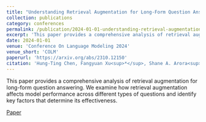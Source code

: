 ```yaml
---
title: "Understanding Retrieval Augmentation for Long-Form Question Answering"
collection: publications
category: conferences
permalink: /publication/2024-01-01-understanding-retrieval-augmentation
excerpt: 'This paper provides a comprehensive analysis of retrieval augmentation for long-form question answering. We examine how retrieval augmentation affects model performance across different types of questions and identify key factors that determine its effectiveness.'
date: 2024-01-01
venue: 'Conference On Language Modeling 2024'
venue_short: 'COLM'
paperurl: 'https://arxiv.org/abs/2310.12150'
citation: 'Hung-Ting Chen, Fangyuan Xu<sup>*</sup>, Shane A. Arora<sup>*</sup>, Eunsol Choi. (2024). &quot;Understanding Retrieval Augmentation for Long-Form Question Answering.&quot; <i>Conference On Language Modeling 2024</i>.'
---
```


This paper provides a comprehensive analysis of retrieval augmentation for long-form question answering. We examine how retrieval augmentation affects model performance across different types of questions and identify key factors that determine its effectiveness.

[Paper](https://arxiv.org/abs/2310.12150) 